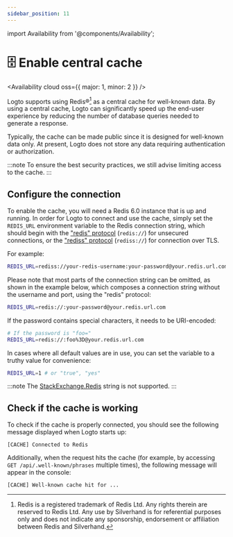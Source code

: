 ```yaml
---
sidebar_position: 11
---
```


import Availability from '@components/Availability';

<head>
  <link rel="canonical" href="https://docs.logto.io/logto-oss/central-cache/" />
</head>

# 🗄️ Enable central cache

<Availability cloud oss={{ major: 1, minor: 2 }} />

Logto supports using Redis®[^1] as a central cache for well-known data. By using a central cache, Logto can significantly speed up the end-user experience by reducing the number of database queries needed to generate a response.

[^1]: Redis is a registered trademark of Redis Ltd. Any rights therein are reserved to Redis Ltd. Any use by Silverhand is for referential purposes only and does not indicate any sponsorship, endorsement or affiliation between Redis and Silverhand.

Typically, the cache can be made public since it is designed for well-known data only. At present, Logto does not store any data requiring authentication or authorization.

:::note
To ensure the best security practices, we still advise limiting access to the cache.
:::

## Configure the connection

To enable the cache, you will need a Redis 6.0 instance that is up and running. In order for Logto to connect and use the cache, simply set the `REDIS_URL` environment variable to the Redis connection string, which should begin with the ["redis" protocol](https://www.iana.org/assignments/uri-schemes/prov/redis) (`redis://`) for unsecured connections, or the ["rediss" protocol](https://www.iana.org/assignments/uri-schemes/prov/rediss) (`rediss://`) for connection over TLS.

For example:

```bash
REDIS_URL=rediss://your-redis-username:your-password@your.redis.url.com:6380
```

Please note that most parts of the connection string can be omitted, as shown in the example below, which composes a connection string without the username and port, using the "redis" protocol:

```bash
REDIS_URL=redis://:your-password@your.redis.url.com
```

If the password contains special characters, it needs to be URI-encoded:

```bash
# If the password is "foo="
REDIS_URL=redis://:foo%3D@your.redis.url.com
```

In cases where all default values are in use, you can set the variable to a truthy value for convenience:

```bash
REDIS_URL=1 # or "true", "yes"
```

:::note
The [StackExchange.Redis](https://stackexchange.github.io/StackExchange.Redis/Configuration.html) string is not supported.
:::

## Check if the cache is working

To check if the cache is properly connected, you should see the following message displayed when Logto starts up:

```
[CACHE] Connected to Redis
```

Additionally, when the request hits the cache (for example, by accessing `GET /api/.well-known/phrases` multiple times), the following message will appear in the console:

```
[CACHE] Well-known cache hit for ...
```
